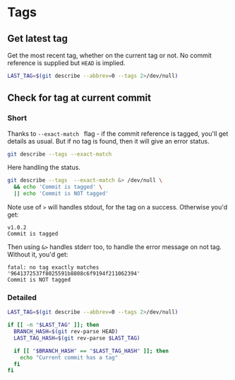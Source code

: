 # Tags

## Get latest tag

Get the most recent tag, whether on the current tag or not. No commit reference is supplied but `HEAD` is implied.

```sh
LAST_TAG=$(git describe --abbrev=0 --tags 2>/dev/null)
```


## Check for tag at current commit

### Short

Thanks to `--exact-match ` flag - if the commit reference is tagged, you'll get details as usual. But if no tag is found, then it will give an error status.

```sh
git describe --tags --exact-match
```

Here handling the status.

```sh
git describe --tags  --exact-match &> /dev/null \
  && echo 'Commit is tagged' \
  || echo 'Commit is NOT tagged'
```

Note use of `>` will handles stdout, for the tag on a success. Otherwise you'd get:

```
v1.0.2
Commit is tagged
```

Then using `&>` handles stderr too, to handle the error message on not tag. Without it, you'd get:

```
fatal: no tag exactly matches '9641372537f8025591b8808c6f9194f211062394'
Commit is NOT tagged
```

### Detailed

```sh
LAST_TAG=$(git describe --abbrev=0 --tags 2>/dev/null)

if [[ -n "$LAST_TAG" ]]; then
  BRANCH_HASH=$(git rev-parse HEAD)
  LAST_TAG_HASH=$(git rev-parse $LAST_TAG)

  if [[ "$BRANCH_HASH" == "$LAST_TAG_HASH" ]]; then
    echo "Current commit has a tag"
  fi
fi
```
